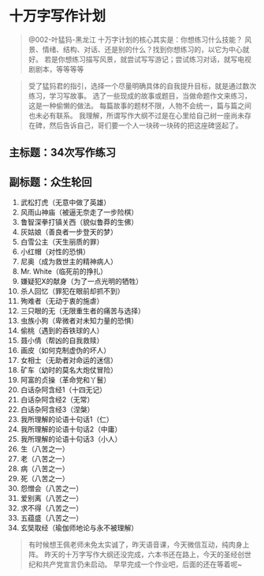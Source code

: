 
# 十万字写作计划

> @002-叶猛犸-黑龙江 十万字计划的核心其实是：你想练习什么技能？
> 风景、情绪、结构、对话、还是别的什么？找到你想练习的，以它为中心就好。
> 若是你想练习描写风景，就尝试写写游记；尝试练习对话，就写电视剧剧本，等等等等

> 受了猛犸君的指引，选择一个尽量明确具体的自我提升目标，就是通过数次练习，学习写故事。
> 选了一些现成的故事或题目，当做命题作文来练习，这是一种偷懒的做法。
> 每篇故事的题材不限，人物不会统一，篇与篇之间也未必有联系。
> 我理解，所谓写作大纲不过是在心里给自己树一座尚未存在碑，然后告诉自己，哥们要一个人一块砖一块砖的把这座碑竖起了。

## 主标题：34次写作练习

## 副标题：众生轮回

1. 武松打虎（无意中做了英雄）
2. 风雨山神庙（被逼无奈走了一步险棋）
3. 鲁智深拳打镇关西（貌似鲁莽的生佛）
4. 灰姑娘（善良者一步登天的梦）
5. 白雪公主（天生丽质的罪）
6. 小红帽（对性的恐惧）
7. 尼奥（成为救世主的精神病人）
8. Mr. White（临死前的挣扎）
9. 嫌疑犯X的献身（为了一点光明的牺牲）
10. 杀人回忆（罪犯在眼前却抓不到）
11. 殉难者（无动于衷的施虐）
12. 三只眼的无（无限重生者的痛苦与选择）
13. 虫族小狗（卑微者对未知力量的恐惧）
14. 偷桃（遇到的吞铁球的人）
15. 聂小倩（帮凶的自我救赎）
16. 画皮（如何克制虚伪的坏人）
17. 女相士（无助者对命运的迷信）
18. 矿车（幼时的莫名大炮仗冒险）
19. 阿富的贞操（革命党和丫鬟）
20. 白话杂阿含经1（十四无记）
21. 白话杂阿含经2（无常）
22. 白话杂阿含经3（涅槃）
23. 我所理解的论语十句话1（仁）
24. 我所理解的论语十句话2（中庸）
25. 我所理解的论语十句话3（小人）
26. 生（八苦之一）
27. 老（八苦之一）
28. 病（八苦之一）
29. 死（八苦之一）
30. 怨憎会（八苦之一）
31. 爱别离（八苦之一）
32. 求不得（八苦之一）
33. 五蕴盛（八苦之一）
34. 玄奘取经（瑜伽师地论与永不被理解）

> 有时候想王佩老师未免太实诚了，昨天语音课，今天微信互动，纯肉身上阵。
> 昨天的十万字写作大纲还没完成，六本书还在路上，今天的圣经创世纪和共产党宣言仍未启动。
> 早早完成一个作业吧，后面的还在等着呢~
